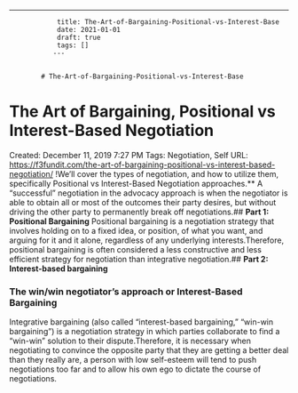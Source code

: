 ---
                title: The-Art-of-Bargaining-Positional-vs-Interest-Base
                date: 2021-01-01    
                draft: true
                tags: []
               ---


            # The-Art-of-Bargaining-Positional-vs-Interest-Base

# The Art of Bargaining, Positional vs Interest-Based Negotiation
Created: December 11, 2019 7:27 PM
Tags: Negotiation, Self
URL: https://f3fundit.com/the-art-of-bargaining-positional-vs-interest-based-negotiation/
!We’ll cover the types of negotiation, and how to utilize them, specifically Positional vs Interest-Based Negotiation approaches.**
A “successful” negotiation in the advocacy approach is when the negotiator is able to obtain all or most of the outcomes their party desires, but without driving the other party to permanently break off negotiations.## **Part 1: Positional Bargaining**
Positional bargaining is a negotiation strategy that involves holding on to a fixed idea, or position, of what you want, and arguing for it and it alone, regardless of any underlying interests.Therefore, positional bargaining is often considered a less constructive and less efficient strategy for negotiation than integrative negotiation.## **Part 2: Interest-based bargaining**
### The win/win negotiator’s approach or Interest-Based Bargaining
Integrative bargaining (also called “interest-based bargaining,” “win-win bargaining”) is a negotiation strategy in which parties collaborate to find a “win-win” solution to their dispute.Therefore, it is necessary when negotiating to convince the opposite party that they are getting a better deal than they really are, a person with low self-esteem will tend to push negotiations too far and to allow his own ego to dictate the course of negotiations.